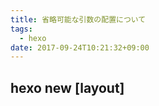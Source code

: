 ```yaml
---
title: 省略可能な引数の配置について
tags:
  - hexo
date: 2017-09-24T10:21:32+09:00
---
```


## hexo new [layout] <title>

テーマを色々と見ていて、ふと気がついた。
`hexo new post` とした時にタイトルが `post` になっていた理由に。

`new` の `help` を改めてみてみる。

```bash
$ hexo help new
Usage: hexo new [layout] <title>

Description:
Create a new post.

Arguments:
  layout  Post layout. Use post, page, draft or whatever you want.
  title   Post title. Wrap it with quotations to escape.

Options:
  -p, --path     Post path. Customize the path of the post.
  -r, --replace  Replace the current post if existed.
  -s, --slug     Post slug. Customize the URL of the post.

```

あー、なるほど。

`layout` が省略可能扱いなので、 `hexo new post` とした場合、 `post` は `layout` ではなく `title` として入力されていた、という話だった。

## ふと気がついた、わけではない

実際には、テーマの使い方の説明のところに `hexo new <title>` と書いてあったのを見て、もしかして、と思った。
で、調べてみたところ案の定、って感じ。

## コマンド体系

ところで、最近のコマンドはサブコマンド形式が多い。

普段お世話になっている `brew` もそうだし、この `hexo` もそう。

また、サブコマンドを入力しなかった時に使い方がでる、というスタイルや、 `コマンド help サブコマンド` のようにしてサブコマンドのヘルプを呼び出す、というのもだいたい共通している。

また、上の方では `hexo help new` として結果を書いているが、 `hexo new` でも同じ内容のヘルプが出る。

ターミナル上で操作をしていると、新しいコマンドもとりあえず同じように使ってみる、ということがあると思う。

取扱説明書を熟読してから家電を使う人はいない。

コマンドもそうだと思う。

ヘルプを見なくても使えるコマンドは素晴らしいコマンドだ。

`plenv` のような、 `**env` は沢山ある。

`anyenv` を使うと、そのような `**env` が気軽に使えるようになる。

しかし、時々コマンド体系が違うものがあって嫌な感じになる。

例えば `goenv` に関しては、インストール可能なバージョンを確認しようとして `goenv install -l` とするとエラーになる。

で、 `goenv install` ではどうかというと、以下のようになる。

```bash
$ goenv install
/Users/nobu/.anyenv/envs/goenv/libexec/goenv-install: line 18: [: =: unary operator expected
Not found:
```

ちなみに、 `plenv` ではどうかというと。

```bash
$ plenv install

Summary: Install a Perl version using the perl-build plugin

Usage: plenv install [-v|--verbose] <version>
       plenv install [-v|--verbose] /path/to/definition
       plenv install -l|--list

  -l/--list        List all available versions
  -v/--verbose     Verbose mode: print compilation status to stdout
  --as=<NAME>      Install the definition as <NAME>
  --test           Run test cases
  --noman          Skip installation of manpages
  -D, -A, -U, -j   perl configure options via perl-build

Example:
  plenv install 5.20.2 -j 8 -Dcc=gcc -UDEBUGGING -Accflags=...

For more options that are passed through perl-build, run `perl-build --help`
or see: https://metacpan.org/pod/distribution/Perl-Build/script/perl-build#OPTIONS
```

なお、 `goenv` でインストール可能なバージョンの一覧は `goenv install --list` で見ることができるのだが、ヘルプにも書いていない…。

```bash
$ goenv help install
Usage: goenv install <version>

Versions should be in the form of N.N.N

```

とはいえ、実際のところ、golangの場合は実行形式で配布できるので、言語自体のバージョンを固定したり切り替えたりする意味もなさそうではある。
